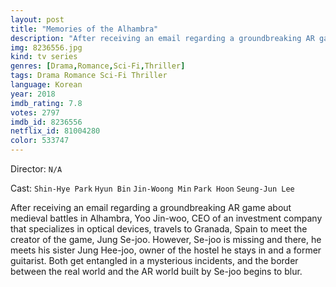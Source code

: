 ```yaml
---
layout: post
title: "Memories of the Alhambra"
description: "After receiving an email regarding a groundbreaking AR game about medieval battles in Alhambra, Yoo Jin-woo, CEO of an investment company that specializes in optical devices, travels to Granada, Spain to meet the creator of the game, Jung Se-joo. However, Se-joo is missing and there, he meets his sister Jung Hee-joo, owner of the hostel he stays in and a former guitarist. Both get entangled in a mysterious incidents.."
img: 8236556.jpg
kind: tv series
genres: [Drama,Romance,Sci-Fi,Thriller]
tags: Drama Romance Sci-Fi Thriller 
language: Korean
year: 2018
imdb_rating: 7.8
votes: 2797
imdb_id: 8236556
netflix_id: 81004280
color: 533747
---
```

Director: `N/A`  

Cast: `Shin-Hye Park` `Hyun Bin` `Jin-Woong Min` `Park Hoon` `Seung-Jun Lee` 

After receiving an email regarding a groundbreaking AR game about medieval battles in Alhambra, Yoo Jin-woo, CEO of an investment company that specializes in optical devices, travels to Granada, Spain to meet the creator of the game, Jung Se-joo. However, Se-joo is missing and there, he meets his sister Jung Hee-joo, owner of the hostel he stays in and a former guitarist. Both get entangled in a mysterious incidents, and the border between the real world and the AR world built by Se-joo begins to blur.